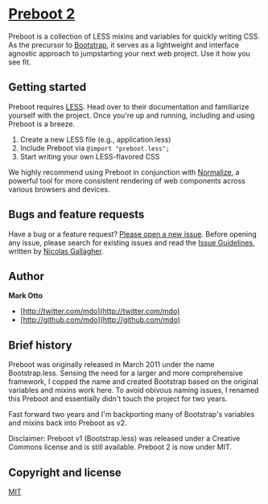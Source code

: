 # [Preboot 2](http://getpreboot.com)

Preboot is a collection of LESS mixins and variables for quickly writing CSS. As the precursor to [Bootstrap](http://getbootstrap.com), it serves as a lightweight and interface agnostic approach to jumpstarting your next web project. Use it how you see fit.


## Getting started

Preboot requires [LESS](http://lesscss.org). Head over to their documentation and familiarize yourself with the project. Once you're up and running, including and using Preboot is a breeze.

1. Create a new LESS file (e.g., application.less)
2. Include Preboot via `@import "preboot.less";`
3. Start writing your own LESS-flavored CSS

We highly recommend using Preboot in conjunction with [Normalize](http://necolas.github.com/normalize.css), a powerful tool for more consistent rendering of web components across various browsers and devices.


## Bugs and feature requests

Have a bug or a feature request? [Please open a new issue](https://github.com/mdo/preboot/issues). Before opening any issue, please search for existing issues and read the [Issue Guidelines](https://github.com/necolas/issue-guidelines), written by [Nicolas Gallagher](https://github.com/necolas/).


## Author

**Mark Otto**

+ [http://twitter.com/mdo](http://twitter.com/mdo)
+ [http://github.com/mdo](http://github.com/mdo)


## Brief history

Preboot was originally released in March 2011 under the name Bootstrap.less. Sensing the need for a larger and more comprehensive framework, I copped the name and created Bootstrap based on the original variables and mixins work here. To avoid obivous naming issues, I renamed this Preboot and essentially didn't touch the project for two years.

Fast forward two years and I'm backporting many of Bootstrap's variables and mixins back into Preboot as v2.

Disclaimer: Preboot v1 (Bootstrap.less) was released under a Creative Commons license and is still available. Preboot 2 is now under MIT.


## Copyright and license

[MIT](LICENSE.md)
